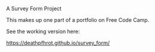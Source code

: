 A Survey Form Project

This makes up one part of a portfolio on Free Code Camp.

See the working version here:

https://deathpfhrot.github.io/survey_form/